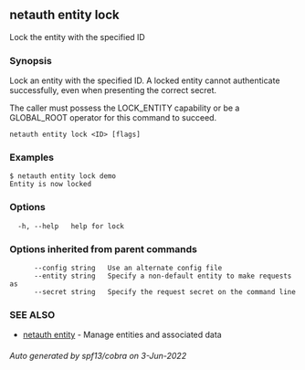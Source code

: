 ## netauth entity lock

Lock the entity with the specified ID

### Synopsis


Lock an entity with the specified ID.  A locked entity cannot
authenticate successfully, even when presenting the correct secret.

The caller must possess the LOCK_ENTITY capability or be a GLOBAL_ROOT
operator for this command to succeed.

```
netauth entity lock <ID> [flags]
```

### Examples

```
$ netauth entity lock demo
Entity is now locked

```

### Options

```
  -h, --help   help for lock
```

### Options inherited from parent commands

```
      --config string   Use an alternate config file
      --entity string   Specify a non-default entity to make requests as
      --secret string   Specify the request secret on the command line
```

### SEE ALSO

* [netauth entity](netauth_entity.md)	 - Manage entities and associated data

###### Auto generated by spf13/cobra on 3-Jun-2022
